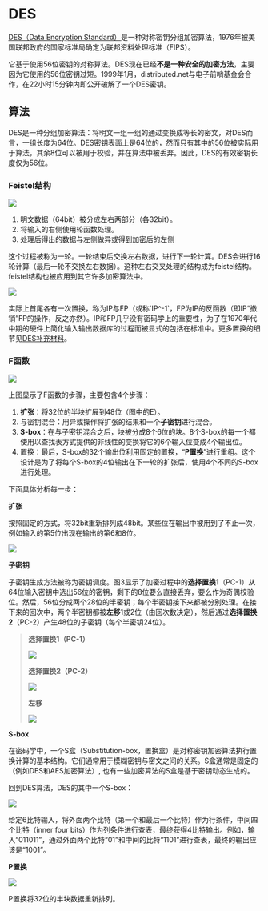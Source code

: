 # DES

[DES（Data Encryption Standard）](https://zh.wikipedia.org/wiki/%E8%B3%87%E6%96%99%E5%8A%A0%E5%AF%86%E6%A8%99%E6%BA%96)是一种对称密钥分组加密算法，1976年被美国联邦政府的国家标准局确定为联邦资料处理标准（FIPS）。

它基于使用56位密钥的对称算法。DES现在已经**不是一种安全的加密方法**，主要因为它使用的56位密钥过短。1999年1月，distributed.net与电子前哨基金会合作，在22小时15分钟内即公开破解了一个DES密钥。

## 算法

DES是一种分组加密算法：将明文一组一组的通过变换成等长的密文，对DES而言，一组长度为64位。DES密钥表面上是64位的，然而只有其中的56位被实际用于算法，其余8位可以被用于校验，并在算法中被丢弃。因此，DES的有效密钥长度仅为56位。

### Feistel结构

![](/assets/feistel-round.png)

1. 明文数据（64bit）被分成左右两部分（各32bit）。
2. 将输入的右侧使用轮函数处理。
3. 处理后得出的数据与左侧做异或得到加密后的左侧

这个过程被称为一轮。一轮结束后交换左右数据，进行下一轮计算。DES会进行16轮计算（最后一轮不交换左右数据）。这种左右交叉处理的结构成为feistel结构。feistel结构也被应用到其它许多加密算法中。

![](/assets/250px-DES-main-network.png)

实际上首尾各有一次置换，称为IP与FP（或称\`IP^-1\`，FP为IP的反函数（即IP“撤销”FP的操作，反之亦然）。IP和FP几乎没有密码学上的重要性，为了在1970年代中期的硬件上简化输入输出数据库的过程而被显式的包括在标准中。更多置换的细节见[DES补充材料](https://zh.wikipedia.org/wiki/DES%E8%A1%A5%E5%85%85%E6%9D%90%E6%96%99)。

### F函数

![](/assets/500px-DES-f-function.png)

上图显示了F函数的步骤，主要包含4个步骤：

1. **扩张**：将32位的半块扩展到48位（图中的E）。
2. 与密钥混合：用异或操作将扩张的结果和一个**子密钥**进行混合。
3. **S-box**：在与子密钥混合之后，块被分成8个6位的块。8个S-box的每一个都使用以查找表方式提供的非线性的变换将它的6个输入位变成4个输出位。
4. 置换：最后，S-box的32个输出位利用固定的置换，“**P置换**”进行重组。这个设计是为了将每个S-box的4位输出在下一轮的扩张后，使用4个不同的S-box进行处理。

下面具体分析每一步：

**扩张**

按照固定的方式，将32bit重新排列成48bit。某些位在输出中被用到了不止一次，例如输入的第5位出现在输出的第6和8位。

![](/assets/e-function.png)

**子密钥**

子密钥生成方法被称为密钥调度。图3显示了加密过程中的**选择置换1**（PC-1）从64位输入密钥中选出56位的密钥，剩下的8位要么直接丢弃，要么作为奇偶校验位。然后，56位分成两个28位的半密钥；每个半密钥接下来都被分别处理。在接下来的回次中，两个半密钥都被**左移**1或2位（由回次数决定），然后通过**选择置换2**（PC-2）产生48位的子密钥（每个半密钥24位）。

> **选择置换1（PC-1）**
>
> ![](/assets/pc-1.png)
>
> **选择置换2（PC-2）**
>
> ![](/assets/pc-2.png)
>
> **左移**
>
> ![](/assets/bo.png)



**S-box**

在密码学中，一个S盒（Substitution-box，置换盒）是对称密钥加密算法执行置换计算的基本结构。它们通常用于模糊密钥与密文之间的关系。S盒通常是固定的（例如DES和AES加密算法）, 也有一些加密算法的S盒是基于密钥动态生成的。

回到DES算法，DES的其中一个S-box：

![](/assets/des-sbox.png)

给定6比特输入，将外面两个比特（第一个和最后一个比特）作为行条件，中间四个比特（inner four bits）作为列条件进行查表，最终获得4比特输出。例如，输入“011011”，通过外面两个比特“01”和中间的比特“1101”进行查表，最终的输出应该是“1001”。

**P置换**

![](/assets/aes-p.png)

P置换将32位的半块数据重新排列。

